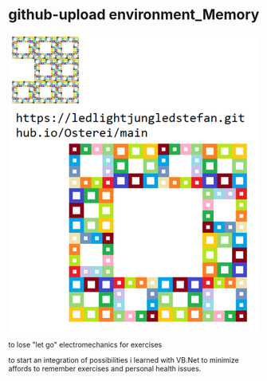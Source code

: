 # github-upload environment_Memory
![waterbowl](aikido.bmp "an uni cheat")

to lose "let go" electromechanics for exercises

to start an integration of possibilities i learned with VB.Net to minimize affords
to remember exercises and personal health issues.
